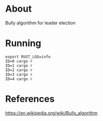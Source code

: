 # About

Bully algorithm for leader election

# Running

```
export RUST_LOG=info
ID=0 cargo r
ID=1 cargo r
ID=2 cargo r
ID=3 cargo r
ID=4 cargo r
```

# References

https://en.wikipedia.org/wiki/Bully_algorithm 